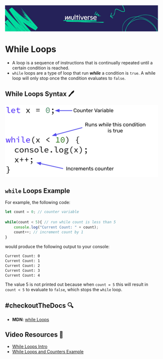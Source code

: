 ![MV Logo](/logo.jpg)

# While Loops

- A loop is a sequence of instructions that is continually repeated until a certain condition is reached.
- `while` loops are a type of loop that run ***while*** a condition is `true`. A while loop will only stop once the condition evaluates to `false`.

## While Loops Syntax 🖊

![](../../assets/WhileLoops.png)

## `while` Loops Example

For example, the following code:

```javascript
let count = 0; // counter variable

while(count < 5){ // run while count is less than 5
    console.log("Current Count: " + count);
    count++; // increment count by 1
}
```

would produce the following output to your console:

```shell
Current Count: 0
Current Count: 1
Current Count: 2
Current Count: 3
Current Count: 4
```

The value 5 is not printed out because when `count = 5` this will result in `count < 5` to evaluate to `false`, which stops the `while` loop.

## #checkoutTheDocs 🔍
- **MDN**: [while Loops](https://developer.mozilla.org/en-US/docs/Web/JavaScript/Reference/Statements/while)

## Video Resources 🎥
- [While Loops Intro](https://www.loom.com/share/7eda89f072744e78a83c608b07f742b0)
- [While Loops and Counters Example](https://www.loom.com/share/f9aa7423a7e4418f9ae68fdfd69e43ae)
